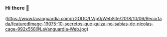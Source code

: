 ### Hi there 👋
(https://www.lavanguardia.com/r/GODO/LV/p0/WebSite/2018/10/06/Recortada/featuredImage-19075-10-secretos-que-quiza-no-sabias-de-nicolas-cage-992x558@LaVanguardia-Web.jpg)
<!--
**daniel-ls/daniel-ls** is a ✨ _special_ ✨ repository because its `README.md` (this file) appears on your GitHub profile.

Here are some ideas to get you started:

- 🔭 I’m currently working on ...
- 🌱 I’m currently learning ...
- 👯 I’m looking to collaborate on ...
- 🤔 I’m looking for help with ...
- 💬 Ask me about ...
- 📫 How to reach me: ...
- 😄 Pronouns: ...
- ⚡ Fun fact: ...
-->
